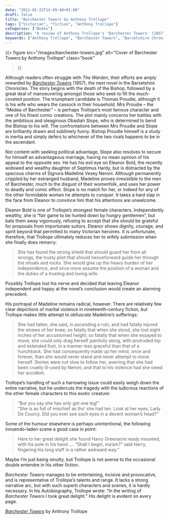 ```yaml
---
date: "2011-01-22T14:49:48+01:00"
draft: false
title: "Barchester Towers by Anthony Trollope"
tags: ["Victorian", "fiction", "Anthony Trollope"]
categories: ["Books"]
description: "A review of Anthony Trollope's 'Barchester Towers' (1857), featuring the memorable Mrs Proudie and her battles with the scheming Obadiah Slope. Discover Trollope's brilliant comic creation and strong female characters in this classic Barset Chronicles novel."
keywords: ["Anthony Trollope", "Barchester Towers", "Barsetshire Chronicles", "Mrs Proudie", "Obadiah Slope", "Victorian fiction", "Victorian women"]
---
```


{{< figure
  src="/images/barchester-towers.jpg"
  alt="Cover of Barchester Towers by Anthony Trollope"
  class="book"
>}}

Although readers often struggle with _The Warden_, their efforts are amply rewarded by [_Barchester Towers_](https://uk.bookshop.org/a/2760/9780199665860) (1857), the next novel in the Barsetshire Chronicles. The story begins with the death of the Bishop, followed by a great deal of manoeuvering amongst those who seek to fill the much-coveted position. The triumphant candidate is Thomas Proudie, although it is his wife who wears the cassock in their household. Mrs Proudie – the “Medea of Barchester” – is perhaps Trollope’s most famous character and one of his finest comic creations. The plot mainly concerns her battles with the ambitious and oleaginous Obadiah Slope, who is determined to bend the Bishop to his will. The confrontations between Mrs Proudie and Slope are brilliantly drawn and sublimely funny. Bishop Proudie himself is a study in inertia and simply defers to whichever of the two rivals happens to be in the ascendant.

Not content with seeking political advantage, Slope also resolves to secure for himself an advantageous marriage, having no mean opinion of his appeal to the opposite sex. He has his evil eye on Eleanor Bold, the recently widowed and wealthy daughter of Septimus Hardy, but is distracted by the specious charms of Signora Madeline Vesey Neroni. Although permanently crippled by her estranged husband, Madeline proves irresistible to the men of Barchester, much to the disgust of their womenfolk, and uses her power to deadly and comic effect. Slope is no match for her, or indeed for any of the other formidable women he attempts to conquer. It takes a hard slap in the face from Eleanor to convince him that his attentions are unwelcome.

Eleanor Bold is one of Trollope’s strongest female characters. Independently wealthy, she is “fair game to be hunted down by hungry gentlemen”, but bats them away vigorously, refusing to accept that she should be grateful for proposals from importunate suitors. Eleanor shows dignity, courage, and spirit beyond that permitted to many Victorian heroines. It is unfortunate, therefore, that Trollope ultimately reduces her to wifely submission when she finally does remarry:

>She has found the strong shield that should guard her from all wrongs, the trusty pilot that should henceforward guide her through the shoals and rocks. She would give up the heavy burden of her independence, and once more assume the position of a woman and the duties of a trusting and loving wife.

Possibly Trollope lost his nerve and decided that leaving Eleanor independent and happy at the novel’s conclusion would create an alarming precedent.

His portrayal of Madeline remains radical, however. There are relatively few clear depictions of marital violence in nineteenth-century fiction, but Trollope makes little attempt to obfuscate Madeline’s sufferings:

>She had fallen, she said, in ascending a ruin, and had fatally injured the sinews of her knee; so fatally that when she stood, she lost eight inches of her accustomed height; so fatally that when she essayed to move, she could only drag herself painfully along, with protruded hip and extended foot, in a manner less graceful than that of a hunchback. She had consequently made up her mind, once and forever, than she would never stand and never attempt to move herself. Stories were not slow to follow her, averring that she had been cruelly ill-used by Neroni, and that to his violence had she owed her accident.

Trollope’s handling of such a harrowing issue could easily weigh down the entire narrative, but he undercuts the tragedy with the ludicrous reactions of the other female characters to this exotic creature:

>“But you say she has only got one leg!”  
>“She is as full of mischief as tho’ she had ten. Look at her eyes, Lady De Courcy. Did you ever see such eyes in a decent woman’s head?”

Some of the humour elsewhere is perhaps unintentional, the following innuendo-laden scene a good case in point:

>Here to her great delight she found Harry Greenacre ready mounted, with his pole in his hand …. 
>“Shall I begin, ma’am?” said Harry, fingering his long staff in a rather awkward way.”

Maybe I’m just being smutty, but Trollope is not averse to the occasional double entendre in his other fiction.

_Barchester Towers_ manages to be entertaining, incisive and provocative, and is representative of Trollope’s talents and range. It lacks a strong narrative arc, but with such superb characters and scenes, it is hardly necessary. In his Autobiography, Trollope wrote: “In the writing of _Barchester Towers_ I took great delight.” His delight is evident on every page.

[_Barchester Towers_](https://uk.bookshop.org/a/2760/9780199665860) by Anthony Trollope
